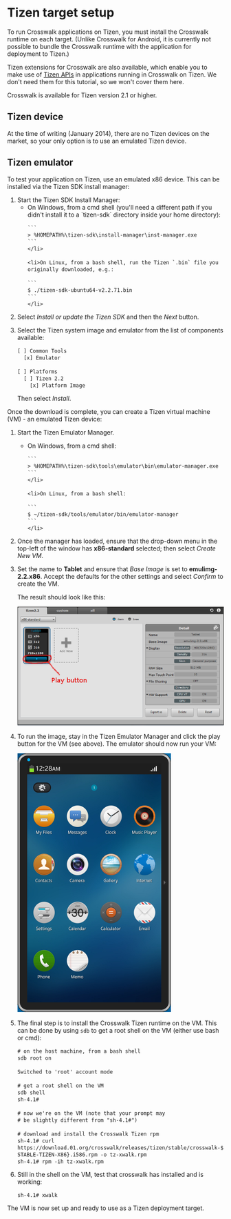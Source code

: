 # Tizen target setup

To run Crosswalk applications on Tizen, you must install the Crosswalk runtime on each target. (Unlike Crosswalk for Android, it is currently not possible to bundle the Crosswalk runtime with the application for deployment to Tizen.)

Tizen extensions for Crosswalk are also available, which enable you to make use of [Tizen APIs](https://developer.tizen.org/documentation/dev-guide/2.2.1?redirect=https%3A//developer.tizen.org/dev-guide/2.2.1/org.tizen.web.appprogramming/html/api_reference/api_reference.htm) in applications running in Crosswalk on Tizen. We don't need them for this tutorial, so we won't cover them here.

Crosswalk is available for Tizen version 2.1 or higher.

## Tizen device

At the time of writing (January 2014), there are no Tizen devices on the market, so your only option is to use an emulated Tizen device.

## Tizen emulator

To test your application on Tizen, use an emulated x86 device. This can be installed via the Tizen SDK install manager:

<ol>

<li>Start the Tizen SDK Install Manager:
  <ul>
    <li>On Windows, from a cmd shell (you'll need a different path if you didn't install it to a `tizen-sdk` directory inside your home directory):

    ```
    > %HOMEPATH%\tizen-sdk\install-manager\inst-manager.exe
    ```
    </li>

    <li>On Linux, from a bash shell, run the Tizen `.bin` file you originally downloaded, e.g.:

    ```
    $ ./tizen-sdk-ubuntu64-v2.2.71.bin
    ```
    </li>
  </ul>
</li>

<li>Select <em>Install or update the Tizen SDK</em> and then the <em>Next</em> button.</li>

<li>
  <p>Select the Tizen system image and emulator from the list of components available:</p>

  ```
  [ ] Common Tools
    [x] Emulator

  [ ] Platforms
    [ ] Tizen 2.2
      [x] Platform Image
  ```

  <p>Then select <em>Install</em>.</p>
</li>

</ol>


<p>Once the download is complete, you can create a Tizen virtual machine (VM) - an emulated Tizen device:</p>

<ol>

<li>
  <p>Start the Tizen Emulator Manager.</p>

  <ul>
    <li>On Windows, from a cmd shell:

    ```
    > %HOMEPATH%\tizen-sdk\tools\emulator\bin\emulator-manager.exe
    ```
    </li>

    <li>On Linux, from a bash shell:

    ```
    $ ~/tizen-sdk/tools/emulator/bin/emulator-manager
    ```
    </li>
  </ul>
</li>

<li>
Once the manager has loaded, ensure that the drop-down menu in the top-left of the window has <strong>x86-standard</strong> selected; then select <em>Create New VM</em>.
</li>

<li>
  <p>Set the name to <strong>Tablet</strong> and ensure that <em>Base Image</em> is set to <strong>emulimg-2.2.x86</strong>. Accept the defaults for the other settings and select <em>Confirm</em> to create the VM.</p>

  <p>The result should look like this:</p>

  <p><img src="assets/tizen-emulator-manager.png"></p>
</li>

<li>
  <p>To run the image, stay in the Tizen Emulator Manager and click the play button for the VM (see above). The emulator should now run your VM:</p>

  <p><img src="assets/tizen-emulated-running.png"></p>
</li>

<li>
  <p>The final step is to install the Crosswalk Tizen runtime on the VM. This can be done by using <code>sdb</code> to get a root shell on the VM (either use bash or cmd):</p>

  ```
  # on the host machine, from a bash shell
  sdb root on

  Switched to 'root' account mode

  # get a root shell on the VM
  sdb shell
  sh-4.1#

  # now we're on the VM (note that your prompt may
  # be slightly different from "sh-4.1#")

  # download and install the Crosswalk Tizen rpm
  sh-4.1# curl https://download.01.org/crosswalk/releases/tizen/stable/crosswalk-${XWALK-STABLE-TIZEN-X86}.i586.rpm -o tz-xwalk.rpm
  sh-4.1# rpm -ih tz-xwalk.rpm
  ```
</li>

<li><p>Still in the shell on the VM, test that crosswalk has installed and is working:</p>

  ```
  sh-4.1# xwalk
  ```

</li>

</ol>

<p>The VM is now set up and ready to use as a Tizen deployment target.</p>
